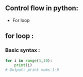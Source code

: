 ## Control flow in python:

- For loop

## for loop :
### Basic syntax :
```python
for i in range(1,10):
    print(i) 
# Output: print nums 1-9
```
